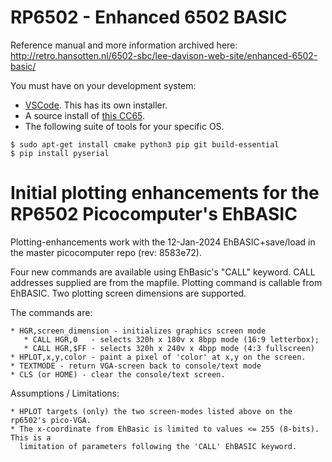 # RP6502 - Enhanced 6502 BASIC

Reference manual and more information archived here:<br>
http://retro.hansotten.nl/6502-sbc/lee-davison-web-site/enhanced-6502-basic/

You must have on your development system:
 * [VSCode](https://code.visualstudio.com/). This has its own installer.
 * A source install of [this CC65](https://github.com/picocomputer/cc65).
 * The following suite of tools for your specific OS.
```
$ sudo apt-get install cmake python3 pip git build-essential
$ pip install pyserial
```

# Initial plotting enhancements for the RP6502 Picocomputer's EhBASIC
Plotting-enhancements work with the 12-Jan-2024 EhBASIC+save/load in the master
picocomputer repo (rev: 8583e72).

Four new commands are available using EhBasic's "CALL" keyword. 
CALL addresses supplied are from the mapfile. 
Plotting command is callable from EhBASIC.
Two plotting screen dimensions are supported.

The commands are:

    * HGR,screen_dimension - initializes graphics screen mode
       * CALL HGR,0   - selects 320h x 180v x 8bpp mode (16:9 letterbox);
       * CALL HGR,$FF - selects 320h x 240v x 4bpp mode (4:3 fullscreen)
    * HPLOT,x,y,color - paint a pixel of 'color' at x,y on the screen.
    * TEXTMODE - return VGA-screen back to console/text mode
    * CLS (or HOME) - clear the console/text screen.

Assumptions / Limitations:

    * HPLOT targets (only) the two screen-modes listed above on the rp6502's pico-VGA.
    * The x-coordinate from EhBasic is limited to values <= 255 (8-bits). This is a 
      limitation of parameters following the 'CALL' EhBASIC keyword.
